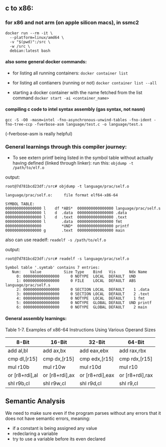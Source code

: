 ## c to x86:
### for x86 and not arm (on apple silicon macs), in ssmc2
```
docker run --rm -it \
  --platform=linux/amd64 \
  -v "$(pwd)":/src \
  -w /src \
  debian:latest bash

```

#### also some general docker commands:
- for listing all running containers:
`docker container list`

- for listing all contianers (running or not)
`docker container list --all`

- starting a docker container with the name fetched from the list command
`docker start -ai <container_name>`

#### compiling c code to intel syntax assembly (gas syntax, not nasm)
`gcc -S -O0 -masm=intel -fno-asynchronous-unwind-tables -fno-ident -fno-tree-ccp -fverbose-asm language/test.c -o language/test.s`

(-fverbose-asm is really helpful)


### General learnings through this compiler journey:
- To see extern printf being listed in the symbol table without actually having defined (linked through linker): run this:
`objdump -t /path/to/elf.o`

output:
```
root@7d781bcd23df:/src# objdump -t language/prac/self.o

language/prac/self.o:     file format elf64-x86-64

SYMBOL TABLE:
0000000000000000 l    df *ABS*  0000000000000000 language/prac/self.s
0000000000000000 l    d  .data  0000000000000000 .data
0000000000000000 l    d  .text  0000000000000000 .text
0000000000000000 l       .data  0000000000000000 fmt
0000000000000000         *UND*  0000000000000000 printf
0000000000000000 g       .text  0000000000000000 main
```

also can use readelf:
`readelf -s /path/to/elf.o`

output:
```
root@7d781bcd23df:/src# readelf -s language/prac/self.o

Symbol table '.symtab' contains 7 entries:
   Num:    Value          Size Type    Bind   Vis      Ndx Name
     0: 0000000000000000     0 NOTYPE  LOCAL  DEFAULT  UND
     1: 0000000000000000     0 FILE    LOCAL  DEFAULT  ABS language/prac/self.s
     2: 0000000000000000     0 SECTION LOCAL  DEFAULT    1 .data
     3: 0000000000000000     0 SECTION LOCAL  DEFAULT    2 .text
     4: 0000000000000000     0 NOTYPE  LOCAL  DEFAULT    1 fmt
     5: 0000000000000000     0 NOTYPE  GLOBAL DEFAULT  UND printf
     6: 0000000000000000     0 NOTYPE  GLOBAL DEFAULT    2 main
```

#### General assembly learnings:

Table 1-7. Examples of x86-64 Instructions Using Various Operand Sizes

| 8-Bit         | 16-Bit        | 32-Bit        | 64-Bit        |
|---------------|---------------|---------------|---------------|
| add al,bl     | add ax,bx     | add eax,ebx   | add rax,rbx   |
| cmp dl,[r15]  | cmp dx,[r15]  | cmp edx,[r15] | cmp rdx,[r15] |
| mul r10b      | mul r10w      | mul r10d      | mul r10       |
| or [r8+rdi],al| or [r8+rdi],ax| or [r8+rdi],eax| or [r8+rdi],rax|
| shl r9b,cl    | shl r9w,cl    | shl r9d,cl    | shl r9,cl     |


## Semantic Analysis
We need to make sure even if the program parses without any errors that it does not have semantic errors, meaning:
- if a constant is being assigned any value
- redeclaring a variable
- try to use a variable before its even declared
